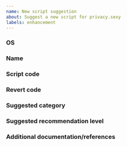 ```yaml
---
name: New script suggestion
about: Suggest a new script for privacy.sexy
labels: enhancement
---
```


<!--
Thank you for suggesting an script to make privacy better. 🤗 
Please fill in as much of the template below as you're able.
You could alternatively send a PR directly (see CONTRIBUTING.md).
-->

### OS

<!--
Which OS will the new script configure?
One of the supported OSes: "Windows", "macOS" or "Linux".
-->

### Name

<!--
The name of the script.
It should start with an imperative noun such as "disable", "turn off" , "clear"...
E.g. "Disable webcam telemetry"
-->

### Script code

<!--
Code that will be executed when script is selected.
Try to keep it as simple and backwards-compatible as possible.
Allowed languages:
  - Windows: PowerShell (ps1) or batchfile
    - 💡 Prioritize the one that's simpler, batchfile if similar.
  - macOS: bash (sh)
  - Linux: bash (sh) or Python 3
    - 💡 Prioritize the one that's simpler, bash if similar.
-->

### Revert code

<!--
If applicable, add code that will revert the script code to its original (OS default) state.
It may require additional time, but it's much appreciated by the community.
Leave blank if the script is nonreversible (e.g. when clearing data without backup).
-->

### Suggested category

<!--
If applicable, suggest one more multiple suitable parent category of script.
A category is the item where the script will be presented under.
Most likely there already is a category for the script, so check the existing categories.
If you're unsure, leave blank and maintainer(s) will choose one.
-->

### Suggested recommendation level

<!--
If applicable, suggest recommending the script or not recommending at all.
A script should be only recommended if it'll be safe for your grandmother to run.
So you have three options here:
  STANDARD: Non-breaking scripts that does not limit any functionality.
  STRICT: Scripts that can break certain functionality but not intrusive to common daily OS usage.
  NONE: Script is not recommended for newbies at all, only those who knows what's going on should select it.
If you're unsure, leave blank and maintainer(s) will choose one.
-->

### Additional documentation/references

<!-- 
If applicable, refer to documentation that should show up on the script description.
Sources (URLs) should be as high quality as possible e.g. vendor documentation is favored over user forums.
-->
